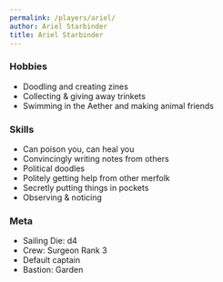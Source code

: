 ```yaml
---
permalink: /players/ariel/
author: Ariel Starbinder
title: Ariel Starbinder
---
```


### Hobbies
* Doodling and creating zines
* Collecting & giving away trinkets
* Swimming in the Aether and making animal friends

### Skills
* Can poison you, can heal you
* Convincingly writing notes from others
* Political doodles
* Politely getting help from other merfolk
* Secretly putting things in pockets
* Observing & noticing

### Meta
* Sailing Die: d4
* Crew: Surgeon Rank 3
* Default captain
* Bastion: Garden